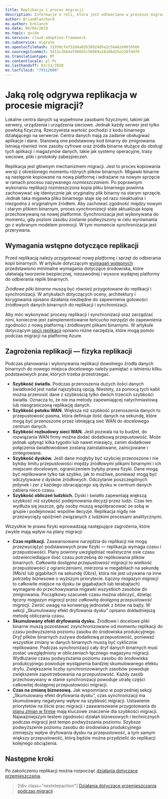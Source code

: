 ```yaml
---
title: Replikacja i proces migracji
description: Informacje o roli, która jest odtwarzana w procesie migracji, a także o tym, jak planować wymagania wstępne i ryzyka związane z replikacją.
author: BrianBlanchard
ms.author: brblanch
ms.date: 04/04/2019
ms.topic: guide
ms.service: cloud-adoption-framework
ms.subservice: migrate
ms.openlocfilehash: 31930cfef32d4a02b3892405e2c5b462e0039566
ms.sourcegitcommit: 5411c3b64af966b5c56669a182d6425e226fd4f6
ms.translationtype: MT
ms.contentlocale: pl-PL
ms.lasthandoff: 03/13/2020
ms.locfileid: "79312608"
---
```

<!-- markdownlint-disable MD026 -->

# <a name="what-role-does-replication-play-in-the-migration-process"></a>Jaką rolę odgrywa replikacja w procesie migracji?

Lokalne centra danych są wypełnione zasobami fizycznymi, takimi jak serwery, urządzenia i urządzenia sieciowe. Jednak każdy serwer jest tylko powłoką fizyczną. Rzeczywista wartość pochodzi z kodu binarnego działającego na serwerze. Centra danych mają za zadanie obsługiwać aplikacje i dane. Stanowią one podstawowy kod binarny do zmigrowania. Istnieją również inne zasoby cyfrowe oraz źródła binarne służące do obsługi tych aplikacji i magazynów danych, takie jak systemy operacyjne, trasy sieciowe, pliki i protokoły zabezpieczeń.

Replikacja jest głównym mechanizmem migracji. Jest to proces kopiowania wersji z określonego momentu różnych plików binarnych. Migawki binarne są następnie kopiowane na nową platformę i wdrażane na nowym sprzęcie w ramach procesu nazywanego *rozmieszczaniem*. Po poprawnym wykonaniu replikacji rozmieszczona kopia pliku binarnego powinna zachowywać się identycznie jak oryginalny plik binarny na starym sprzęcie. Jednak taka migawka pliku binarnego staje się od razu nieaktualna i niezgodna z oryginalnym źródłem. Aby zachować zgodność między nowym i starym plikiem binarnym, proces *synchronizacji* stale aktualizuje kopię przechowywaną na nowej platformie. Synchronizacja jest wykonywana do momentu, gdy poziom zasobu zostanie podwyższony w celu wyrównania go z wybranym modelem promocji. W tym momencie synchronizacja jest przerywana.

## <a name="required-prerequisites-to-replication"></a>Wymagania wstępne dotyczące replikacji

Przed replikacją należy przygotować *nową platformę* i sprzęt do odbierania kopii binarnych. W artykule dotyczącym [wymagań wstępnych](../prerequisites/index.md) przedstawiono minimalne wymagania dotyczące środowiska, które ułatwiają tworzenie bezpiecznej, niezawodnej i wysoce wydajnej platformy do odbierania replik binarnych.

*Źródłowe pliki binarne* muszą być również przygotowane do replikacji i synchronizacji. W artykułach dotyczących oceny, architektury i korygowania opisano działania niezbędne do zapewnienia gotowości źródłowych danych binarnych do replikacji i synchronizacji.

Aby móc wykonywać procesy replikacji i synchronizacji oraz zarządzać nimi, konieczne jest zaimplementowanie *łańcucha narzędzi* do zapewnienia zgodności z nową platformą i źródłowymi plikami binarnymi. W artykule dotyczącym [opcji replikacji](./replicate-options.md) opisano różne narzędzia, które mogą pomóc podczas migracji na platformę Azure.

## <a name="replication-risks---physics-of-replication"></a>Zagrożenia replikacji — fizyka replikacji

Podczas planowania i wykonywania replikacji dowolnego źródła danych binarnych do nowego miejsca docelowego należy pamiętać o istnieniu kilku podstawowych praw, których trzeba przestrzegać.

- **Szybkość światła.** Podczas przenoszenia dużych ilości danych światłowód jest nadal najszybszą opcją. Niestety, za pomocą tych kabli można przenosić dane z szybkością tylko dwóch trzecich szybkości światła. Oznacza to, że nie ma metody zapewniającej natychmiastową lub nieograniczoną replikację danych.
- **Szybkość potoku WAN.** Większa niż szybkość przenoszenia danych to przepustowość pasma, która definiuje ilość danych na sekundę, które mogą być przenoszone przez istniejącą sieć WAN do docelowego centrum danych.
- **Szybkość rozbudowy sieci WAN.** Jeśli pozwala na to budżet, do rozwiązania WAN firmy można dodać dodatkową przepustowość. Może jednak upłynąć kilka tygodni lub nawet miesięcy, zanim dodatkowe połączenia światłowodowe zostaną zainstalowane, zainicjowane i zintegrowane.
- **Szybkość dysków.** Jeśli dane mogłyby być szybciej przenoszone i nie byłoby limitu przepustowości między źródłowymi plikami binarnymi i ich miejscem docelowym, ograniczeniem byłyby prawa fizyki. Dane mogą być replikowane tylko tak szybko, jak to możliwe, ponieważ mogą być odczytywane z dysków źródłowych. Odczytanie poszczególnych jedynek i zer z każdego obracającego się dysku w centrum danych zabiera nieco czasu.
- **Szybkość obliczeń ludzkich.** Dyski i światło zapewniają większą szybkość niż szybkość podejmowania decyzji przez ludzi. Czas ten wydłuża się jeszcze, gdy osoby muszą współpracować ze sobą w grupie i podejmować wspólne decyzje. Replikacja nigdy nie przezwycięży opóźnień związanych z ludzkimi procesami analitycznymi.

Wszystkie te prawa fizyki wprowadzają następujące zagrożenia, które zwykle mają wpływ na plany migracji:

- **Czas replikacji.** Zaawansowane narzędzia do replikacji nie mogą przezwyciężyć podstawowych praw fizyki &mdash; replikacja wymaga czasu i przepustowości. Plany powinny uwzględniać realistyczne osie czasu odzwierciedlające ilość czasu potrzebną do replikowania plików binarnych. *Całkowita dostępna przepustowość migracji* to wielkość przepustowości z ograniczeniami, mierzona w megabitach na sekundę (Mb/s) lub gigabitach na sekundę (Gb/s), która nie jest używana na inne potrzeby biznesowe o wyższym priorytecie. *Łączny magazyn migracji* to całkowite miejsce na dysku (w gigabajtach lub terabajtach) wymagane do przechowywania migawki wszystkich zasobów do zmigrowania. Początkowy szacunek czasu można obliczyć, dzieląc *łączny magazyn migracji* przez *całkowitą dostępną przepustowość migracji*. Zwróć uwagę na konwersję jednostek z bitów na bajty. W sekcji „Skumulowany efekt dryfowania dysku” opisano dokładniejszą metodę obliczania czasu.
- **Skumulowany efekt dryfowania dysku.** Źródłowe i docelowe pliki binarne muszą pozostawać zsynchronizowane od momentu replikacji do czasu podwyższenia poziomu zasobu do środowiska produkcyjnego. *Dryf* plików binarnych zużywa dodatkową przepustowość, ponieważ wszystkie zmiany w danych binarnych muszą być cyklicznie replikowane. Podczas synchronizacji cały dryf danych binarnych musi zostać uwzględniony w obliczeniach łącznego magazynu migracji. Wydłużanie czasu podwyższania poziomu zasobu do środowiska produkcyjnego powoduje wystąpienia bardziej skumulowanego efektu dryfu. Zwiększanie liczby synchronizowanych zasobów powoduje zwiększenie zapotrzebowania na przepustowość. Każdy zasób przechowywany w stanie synchronizacji powoduje utratę części całkowitej dostępnej przepustowości migracji.
- **Czas na zmianę biznesową.** Jak wspomniano w poprzedniej sekcji „Skumulowany efekt dryfowania dysku”, czas synchronizacji ma skumulowany negatywny wpływ na szybkość migracji. Ustawienie priorytetów na liście prac migracji i zaawansowane przygotowania do [planu zmian w firmie](../optimize/business-change-plan.md) mają kluczowe znaczenie dla szybkości migracji. Najważniejszym testem zgodności działań biznesowych i technicznych podczas migracji jest tempo podwyższania poziomu. Szybsze podwyższenie poziomu zasobu do środowiska produkcyjnego zmniejszy wpływ dryfowania dysku na przepustowość, a tym samym większy przepustowość, którą będzie można przydzielić do replikacji kolejnego obciążenia.

## <a name="next-steps"></a>Następne kroki

Po zakończeniu replikacji można rozpocząć [działania dotyczące przemieszczania](./stage.md).

> [!div class="nextstepaction"]
> [Działania dotyczące przemieszczania podczas migracji](./stage.md)
